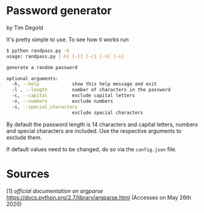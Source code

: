 # Password generator

by Tim Degold

It's pretty simple to use. To see how it works run 

```bash
$ python randpass.py -h
usage: randpass.py [-h] [-l] [-c] [-n] [-s]

generate a random password

optional arguments:
  -h, --help            show this help message and exit
  -l , --length         number of characters in the password
  -c, --capital         exclude capital letters
  -n, --numbers         exclude numbers
  -s, --special_characters
                        exclude special characters

```

By default the password length is 14 characters and capital letters, numbers and special characters are included. Use the respective arguments to exclude them.

If default values need to be changed, do so via the `config.json` file.

# Sources

[1] *official documentation on argparse* https://docs.python.org/2.7/library/argparse.html (Accesses on May 26th 2020)